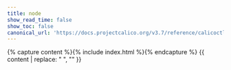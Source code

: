 ```yaml
---
title: node
show_read_time: false
show_toc: false
canonical_url: 'https://docs.projectcalico.org/v3.7/reference/calicoctl/commands/node/index'
---
```

{% capture content %}{% include index.html %}{% endcapture %}
{{ content | replace: "    ", "" }}